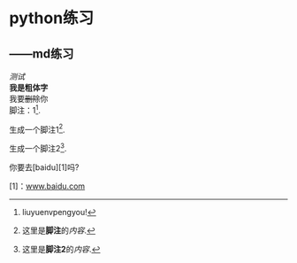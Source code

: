 # python练习  
## ——md练习  
*测试*  
**我是粗体字**  
我要~~删除~~你  
脚注：1[^高秋佳].  



[^高秋佳]:liuyuenvpengyou!



生成一个脚注1[^footnote].  


[^footnote]: 这里是**脚注**的*内容*.  


生成一个脚注2[^foot].  


[^foot]:这里是**脚注2**的*内容*.

你要去[baidu][1]吗?

[1]：www.baidu.com
